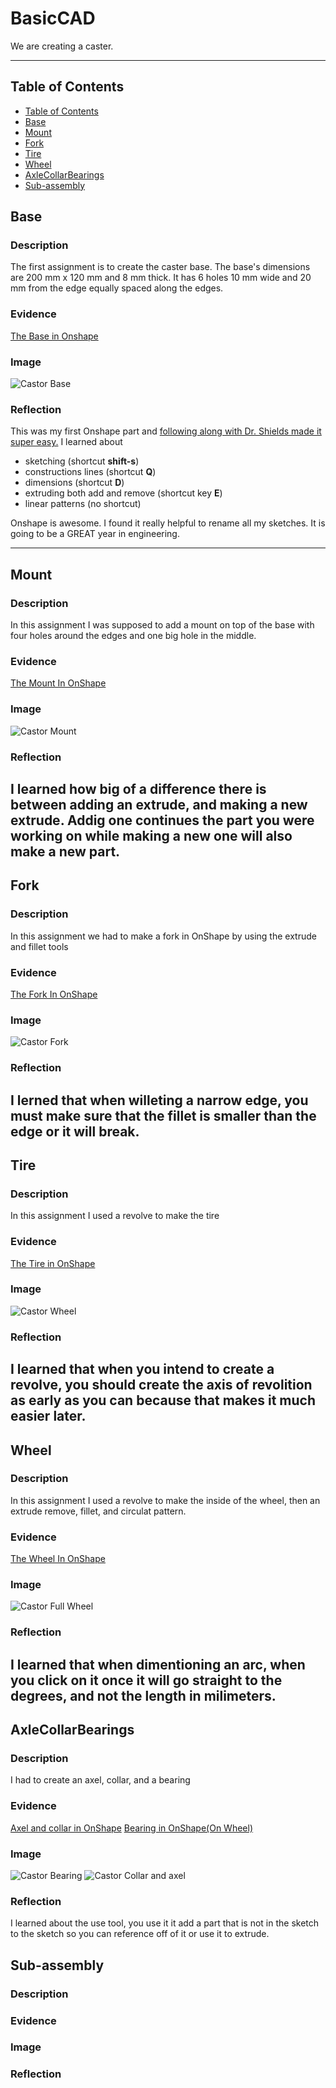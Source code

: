 # BasicCAD

We are creating a caster.

---
## Table of Contents
* [Table of Contents](#Table-of-Contents)
* [Base](#Base)
* [Mount](#Mount)
* [Fork](#Fork)
* [Tire](#Tire)
* [Wheel](#Wheel)
* [AxleCollarBearings](#AxleCollarBearings)
* [Sub-assembly](#Sub-assembly)

## Base

### Description

The first assignment is to create the caster base.  The base's dimensions are 200 mm x 120 mm and 8 mm thick.  It has 6 holes 10 mm wide and 20 mm from the edge equally spaced along the edges.

### Evidence
[The Base in Onshape](https://cvilleschools.onshape.com/documents/3e6c82eacf231e6fc3a24dc4/w/3e0f7c82c7beb2b477b70da0/e/6babba573028186e7d29a7ce)

### Image
![Castor Base](https://user-images.githubusercontent.com/60944377/95152897-f8e62380-0742-11eb-967e-9998e1057492.PNG)



### Reflection

This was my first Onshape part and [following along with Dr. Shields made it super easy.](https://www.youtube.com/watch?v=93BFUD-HAG8&feature=emb_title&scrlybrkr=5670f0b4)  I learned about 
* sketching (shortcut **shift-s**)
* constructions lines (shortcut **Q**)
* dimensions (shortcut **D**)
* extruding both add and remove (shortcut key **E**)
* linear patterns (no shortcut)

Onshape is awesome.  I found it really helpful to rename all my sketches.  It is going to be a GREAT year in engineering.

---


## Mount

### Description
In this assignment I was supposed to add a mount on top of the base with four holes around the edges and one big hole in the middle.
### Evidence
[The Mount In OnShape](https://cvilleschools.onshape.com/documents/3e6c82eacf231e6fc3a24dc4/w/3e0f7c82c7beb2b477b70da0/e/6babba573028186e7d29a7ce)
### Image
![Castor Mount](https://user-images.githubusercontent.com/60944377/95152961-1c10d300-0743-11eb-9421-91bfc1274488.PNG)
### Reflection
I learned how big of a difference there is between adding an extrude, and making a new extrude. Addig one continues the part you were working on while making a new one will also make a new part.
---


## Fork

### Description
In this assignment we had to make a fork in OnShape by using the extrude and fillet tools
### Evidence
[The Fork In OnShape](https://cvilleschools.onshape.com/documents/fd974398d3ba5cfc9a5272f2/w/61264d3b32e3a84d60427bfd/e/c3d57ebbaba4c7ca286b1d61)
### Image
![Castor Fork](https://user-images.githubusercontent.com/60944377/95152972-2206b400-0743-11eb-951b-c13bb83265b0.PNG)
### Reflection
I lerned that when willeting a narrow edge, you must make sure that the fillet is smaller than the edge or it will break.
---


## Tire

### Description
In this assignment I used a revolve to make the tire
### Evidence
[The Tire in OnShape](https://cvilleschools.onshape.com/documents/1666107d4d8f422ac9b14e1b/w/1ddb882b394ccd5150063f20/e/b488287cb162dc6cf1d3893a)
### Image
![Castor Wheel](https://user-images.githubusercontent.com/60944377/95152975-24690e00-0743-11eb-9b36-072208a2dcc7.PNG)

### Reflection
I learned that when you intend to create a revolve, you should create the axis of revolition as early as you can because that makes it much easier later.
---


## Wheel

### Description
In this assignment I used a revolve to make the inside of the wheel, then an extrude remove, fillet, and circulat pattern.
### Evidence
[The Wheel In OnShape](https://cvilleschools.onshape.com/documents/14f8846804e6cfe3115d821e/w/904640173c5e413f98725e8f/e/53ddb636a013a9a5774b85b2)
### Image
![Castor Full Wheel](https://user-images.githubusercontent.com/60944377/95152981-2632d180-0743-11eb-810a-1b7cee4962be.PNG)


### Reflection
I learned that when dimentioning an arc, when you click on it once it will go straight to the degrees, and not the length in milimeters.
---


## AxleCollarBearings

### Description
I had to create an axel, collar, and a bearing
### Evidence
[Axel and collar in OnShape](https://cvilleschools.onshape.com/documents/579d1b8dc89325812513684d/w/9234c6380c76c0c94228bd79/e/42373cf8172f83b39376ce98)
[Bearing in OnShape(On Wheel)](https://cvilleschools.onshape.com/documents/14f8846804e6cfe3115d821e/w/904640173c5e413f98725e8f/e/6c0d523274749b842f7a1df3)
### Image
![Castor Bearing](https://user-images.githubusercontent.com/60944377/95271362-8e8cbc00-07f2-11eb-8271-fb5fdc9e7a5b.PNG)
![Castor Collar and axel](https://user-images.githubusercontent.com/60944377/95271368-8fbde900-07f2-11eb-8676-2cc00267c1ec.PNG)
### Reflection
I learned about the use tool, you use it it add a part that is not in the sketch to the sketch so you can reference off of it or use it to extrude.


## Sub-assembly

### Description

### Evidence

### Image

### Reflection
